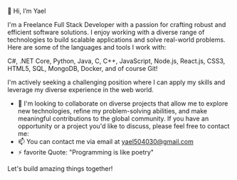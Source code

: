 👋 Hi, I’m Yael
<!---
🌱 I’m currently learning Cloud Conputing with GCP.
--->

I'm a Freelance Full Stack Developer with a passion for crafting robust and efficient software solutions. 
I enjoy working with a diverse range of technologies to build scalable applications and solve real-world problems. 
Here are some of the languages and tools I work with:

C#, .NET Core, Python, Java, C, C++, JavaScript, Node.js, React.js, CSS3, HTML5, SQL, MongoDB, Docker, and of course Git!

I'm actively seeking a challenging position where I can apply my skills and leverage my diverse experience in the web world. 
- 💞️ I'm looking to collaborate on diverse projects that allow me to explore new technologies, refine my problem-solving abilities, and make meaningful contributions to the global community.
If you have an opportunity or a project you'd like to discuss, please feel free to contact me:
- 📫 You can contact me via email at yael504030@gmail.com
- ⚡ favorite Quote: "Programming is like poetry"

Let's build amazing things together!

<!---
YaelCohenGit/YaelCohenGit is a ✨ special ✨ repository because its `README.md` (this file) appears on your GitHub profile.
You can click the Preview link to take a look at your changes.
--->
